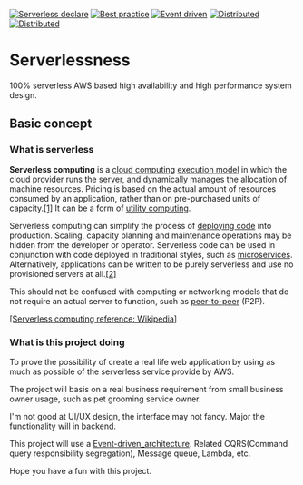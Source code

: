 [![Serverless declare](https://img.shields.io/static/v1?label=serverless&message=AWS&color=ff69b4)]()
[![Best practice](https://img.shields.io/static/v1?label=Best%20practice&message=Cloud&color=ff3300)]()
[![Event driven](https://img.shields.io/static/v1?label=Event%20driven%20is&message=the%20Future&color=9966ff)]()
[![Distributed](https://img.shields.io/static/v1?label=Distributed&message=System&color=ffff00)]()
[![Distributed](https://img.shields.io/static/v1?label=Engage&message=Tech&color=009933)]()

# Serverlessness
100% serverless AWS based high availability and high performance system design.

## Basic concept



### What is serverless

**Serverless computing** is a [cloud computing](https://en.wikipedia.org/wiki/Cloud_computing) [execution model](https://en.wikipedia.org/wiki/Execution_model) in which the cloud provider runs the [server](https://en.wikipedia.org/wiki/Server_(computing)), and dynamically manages the allocation of machine resources. Pricing is based on the actual amount of resources consumed by an application, rather than on pre-purchased units of capacity.[\[1\]](https://en.wikipedia.org/wiki/Serverless_computing#cite_note-techcrunch-lambda-1) It can be a form of [utility computing](https://en.wikipedia.org/wiki/Utility_computing).

Serverless computing can simplify the process of [deploying code](https://en.wikipedia.org/wiki/Software_deployment) into production. Scaling, capacity planning and maintenance operations may be hidden from the developer or operator. Serverless code can be used in conjunction with code deployed in traditional styles, such as [microservices](https://en.wikipedia.org/wiki/Microservices). Alternatively, applications can be written to be purely serverless and use no provisioned servers at all.[\[2\]](https://en.wikipedia.org/wiki/Serverless_computing#cite_note-lambda-api-gateway-2)

This should not be confused with computing or networking models that do not require an actual server to function, such as [peer-to-peer](https://en.wikipedia.org/wiki/Peer-to-peer) (P2P).



[\[Serverless computing reference: Wikipedia\]](https://en.wikipedia.org/wiki/Serverless_computing)

### What is this project doing

To prove the possibility of create a real life web application by using as much as possible of the serverless service provide by AWS.

The project will basis on a real business requirement from small business owner usage, such as pet grooming service owner. 

I'm not good at UI/UX design, the interface may not fancy. Major the functionality will in backend.

This project will use a [Event-driven_architecture](https://en.wikipedia.org/wiki/Event-driven_architecture). Related CQRS(Command query responsibility segregation), Message queue, Lambda, etc.



Hope you have a fun with this project.